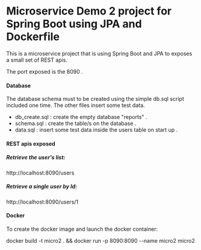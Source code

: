 # Microservice Demo 2 project for Spring Boot using JPA and Dockerfile

This is a microservice project that is using Spring Boot and JPA to exposes a small set of REST apis.

The port exposed is the 8090 .

#### Database
The database schema must to be created using the simple db.sql script included one time.
The other files insert some test data.

* db_create.sql : create the empty database "reports" . 
* schema.sql : create the table/s on the database .
* data.sql : insert some test data inside the users table on start up .

#### REST apis exposed

##### Retrieve the user's list:
http://localhost:8090/users

##### Retrieve a single user by Id:
http://localhost:8090/users/1

#### Docker

To create the docker image and launch the docker container:

docker build -t micro2 . && docker run -p 8090:8090 --name micro2 micro2
